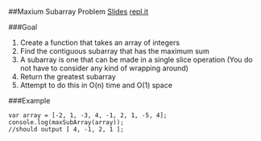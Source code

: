 ##Maxium Subarray Problem
<a href="http://slides.com/katehumphrey/reacto-3#/" target="_blank">Slides<a/>
<a href="https://repl.it/C6nL/6" target="_blank">repl.it<a/>

###Goal
1. Create a function that takes an array of integers
2. Find the contiguous subarray that has the maximum sum
3. A subarray is one that can be made in a single slice operation (You do not have to consider any kind of wrapping around)
4. Return the greatest subarray
5. Attempt to do this in O(n) time and O(1) space

###Example

```
var array = [-2, 1, -3, 4, -1, 2, 1, -5, 4];
console.log(maxSubArray(array));
//should output [ 4, -1, 2, 1 ];
```

